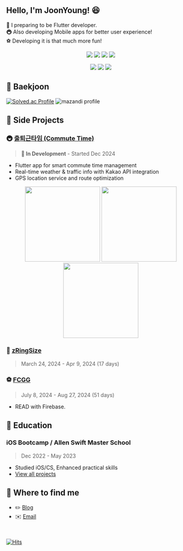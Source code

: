 ## Hello, I'm JoonYoung! 😆
🍎 I preparing to be Flutter developer.<br/>
🚇 Also developing Mobile apps for better user experience!<br/>
⚽️ Developing it is that much more fun!

<div align=center>
   
<img src="https://img.shields.io/badge/iOS(UIKit)-181717?style=flat-square&logo=Apple&logoColor=Black"/> <img src="https://img.shields.io/badge/Swift-F05138?style=flat-square&logo=Swift&logoColor=white"/> <img src="https://img.shields.io/badge/RxSwift-b7178c?style=flat-square&logo=ReactiveX&logoColor=white"/> <img src="https://img.shields.io/badge/Combine-F05138?style=flat-square&logo=Swift&logoColor=white"/>

<img src="https://img.shields.io/badge/Flutter-02569B?style=flat-square&logo=Flutter&logoColor=white"/> <img src="https://img.shields.io/badge/Dart-0175C2?style=flat-square&logo=Dart&logoColor=white"/> <img src="https://img.shields.io/badge/GetX-9C27B0?style=flat-square&logo=Flutter&logoColor=white"/>

</div>

## 📌 Baekjoon
[![Solved.ac Profile](http://mazassumnida.wtf/api/v2/generate_badge?boj=jijiij77)](https://solved.ac/jijiij77/)
![mazandi profile](http://mazandi.herokuapp.com/api?handle=jijiij77&theme=cold)

## 📌 Side Projects

### 🚇 [출퇴근타임 (Commute Time)](https://github.com/ZE-R0-1/commute-time-app)
> **🚧 In Development** - Started Dec 2024
- Flutter app for smart commute time management
- Real-time weather & traffic info with Kakao API integration
- GPS location service and route optimization

<div align="center">
  <img src="https://github.com/user-attachments/assets/fa8c9e9b-c245-45a8-a8f2-1c6e5b1fffa8" width="200">
  <img src="https://github.com/user-attachments/assets/3ea967e1-8af6-42ce-964e-4cd2e64a2e3e" width="200">
  <img src="https://github.com/user-attachments/assets/4cd985d9-b69f-4f3c-98d9-e0bfd90c9f5f" width="200">
</div>

### 💍 [zRingSize](https://github.com/ZE-R0-1/zRingSize)
> March 24, 2024 - Apr 9, 2024 (17 days)

### ⚽️ [FCGG](https://github.com/ZE-R0-1/FCGG)
> July 8, 2024 - Aug 27, 2024 (51 days)
- READ with Firebase.

## 📌 Education
### iOS Bootcamp / Allen Swift Master School
> Dec 2022 - May 2023
* Studied iOS/CS, Enhanced practical skills
* [View all projects](https://github.com/ZE-R0-1/Swift-TIL)

## 📌 Where to find me
* ✏️ [Blog](https://zero88.tistory.com/)
* ✉️ [Email](jijiij99@gmail.com)

<br>

[![Hits](https://hits.seeyoufarm.com/api/count/incr/badge.svg?url=https%3A%2F%2Fgithub.com%2FZE-R0-1&count_bg=%2379C83D&title_bg=%23555555&icon=github.svg&icon_color=%23E7E7E7&title=Github&edge_flat=false)](https://hits.seeyoufarm.com)
